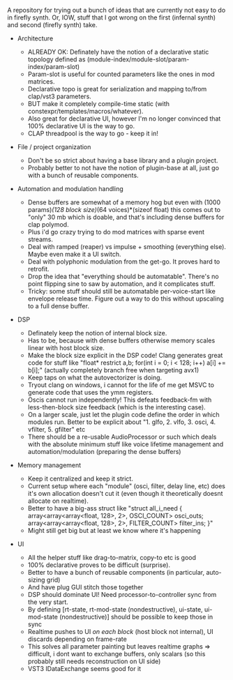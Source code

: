 A repository for trying out a bunch of ideas that are currently not easy to do in firefly synth.
Or, IOW, stuff that I got wrong on the first (infernal synth) and second (firefly synth) take.

* Architecture
    * ALREADY OK: Definately have the notion of a declarative static topology defined as (module-index/module-slot/param-index/param-slot)
    * Param-slot is useful for counted parameters like the ones in mod matrices.
    * Declarative topo is great for serialization and mapping to/from clap/vst3 parameters.
    * BUT make it completely compile-time static (with constexpr/templates/macros/whatever).
    * Also great for declarative UI, however I'm no longer convinced that 100% declarative UI is the way to go.
    * CLAP threadpool is the way to go - keep it in!

* File / project organization
    * Don't be so strict about having a base library and a plugin project.
    * Probably better to not have the notion of plugin-base at all, just go with a bunch of reusable components.

* Automation and modulation handling
    * Dense buffers are somewhat of a memory hog but even with (1000 params)*(128 block size)*(64 voices)*(sizeof float) this comes out to "only" 30 mb which is doable, and that's including dense buffers for clap polymod.
    * Plus i'd go crazy trying to do mod matrices with sparse event streams.
    * Deal with ramped (reaper) vs impulse + smoothing (everything else). Maybe even make it a UI switch.
    * Deal with polyphonic modulation from the get-go. It proves hard to retrofit.
    * Drop the idea that "everything should be automatable". There's no point flipping sine to saw by automation, and it complicates stuff.
    * Tricky: some stuff should still be automatable per-voice-start like envelope release time. Figure out a way to do this without upscaling to a full dense buffer.

* DSP
    * Definately keep the notion of internal block size.
    * Has to be, because with dense buffers otherwise memory scales linear with host block size.
    * Make the block size explicit in the DSP code! Clang generates great code for stuff like "float* restrict a,b; for(int i = 0; i < 128; i++) a[i] += b[i];" (actually completely branch free when targeting avx1)
    * Keep taps on what the autovectorizer is doing.
    * Tryout clang on windows, i cannot for the life of me get MSVC to generate code that uses the ymm registers.
    * Oscis cannot run independently! This defeats feedback-fm with less-then-block size feedback (which is the interesting case).
    * On a larger scale, just let the plugin code define the order in which modules run. Better to be explicit about "1. glfo, 2. vlfo, 3. osci, 4. vfilter, 5. gfilter" etc
    * There should be a re-usable AudioProcessor or such which deals with the absolute minimum stuff like voice lifetime management and automation/modulation (preparing the dense buffers)

* Memory management
    * Keep it centralized and keep it strict.
    * Current setup where each "module" (osci, filter, delay line, etc) does it's own allocation doesn't cut it (even though it theoretically doesnt allocate on realtime).
    * Better to have a big-ass struct like "struct all_i_need { array<array<array<float, 128>, 2>, OSCI_COUNT> osci_outs; array<array<array<float, 128>, 2>, FILTER_COUNT> filter_ins; }"
    * Might still get big but at least we know where it's happening
    
* UI
    * All the helper stuff like drag-to-matrix, copy-to etc is good
    * 100% declarative proves to be difficult (surprise).
    * Better to have a bunch of reusable components (in particular, auto-sizing grid)
    * And have plug GUI stitch those together
    * DSP should dominate UI! Need processor-to-controller sync from the very start.
    * By defining [rt-state, rt-mod-state (nondestructive), ui-state, ui-mod-state (nondestructive)] should be possible to keep those in sync
    * Realtime pushes to UI *on each block* (host block not internal), UI discards depending on frame-rate
    * This solves all parameter painting but leaves realtime graphs => difficult, i dont want to exchange buffers, only scalars (so this probably still needs reconstruction on UI side)
    * VST3 IDataExchange seems good for it